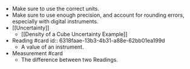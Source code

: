 - Make sure to use the correct units.
- Make sure to use enough precision, and account for rounding errors, especially with digital instruments.
- [[Uncertainty]]
	- [[Density of a Cube Uncertainty Example]]
- Reading #card
  id:: 6318faae-13b3-4b31-a88e-62bb01ea199d
	- A value of an instrument.
- Measurement #card
	- The difference between two Readings.